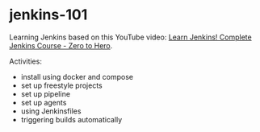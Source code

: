 # jenkins-101

Learning Jenkins based on this YouTube video: [Learn Jenkins! Complete Jenkins Course - Zero to Hero](https://www.youtube.com/watch?v=6YZvp2GwT0A).

Activities:
- install using docker and compose
- set up freestyle projects
- set up pipeline
- set up agents
- using Jenkinsfiles
- triggering builds automatically
